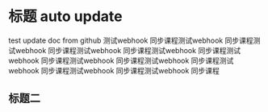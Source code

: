 # 标题 auto update 
test update doc from github
测试webhook 同步课程测试webhook 同步课程测试webhook 同步课程测试webhook 同步课程测试webhook 同步课程测试webhook 同步课程测试webhook 同步课程测试webhook 同步课程测试webhook 同步课程测试webhook 同步课程测试webhook 同步课程

## 标题二
